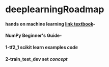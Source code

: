 # deeplearningRoadmap
#### hands on machine learning [link textbook](https://github.com/ageron/handson-ml3)-
#### NumPy Beginner's Guide-
#### 1-tf2_1 scikit learn examples *code*
#### 2-train_test_dev set *concept*
